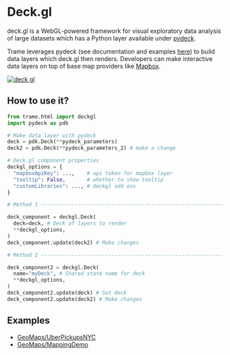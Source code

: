 # Deck.gl

deck.gl is a WebGL-powered framework for visual exploratory data analysis of large datasets which has a Python layer available under [pydeck](https://pydeck.gl/).

Trame leverages pydeck (see documentation and examples [here](https://deckgl.readthedocs.io/en/latest/)) to build data layers which deck.gl then renders. Developers can make interactive data layers on top of base map providers like [Mapbox](https://github.com/Kitware/trame/blob/3cec4490d9a550d61e44dc1a4c1b059c66a2ce54/examples/PlainPython/GeoMaps/MappingDemo/app.py#L10).

[![deck gl](/trame/images/module-deckgl-pydeck.jpg)](https://deckgl.readthedocs.io/en/latest/)

## How to use it?

```python
from trame.html import deckgl
import pydeck as pdk

# Make data layer with pydeck
deck = pdk.Deck(**pydeck_parameters)
deck2 = pdk.Deck(**pydeck_parameters_2) # make a change

# Deck.gl component properties
deckgl_options = {
  "mapboxApiKey": ...,    # api token for mapbox layer
  "tooltip": False,       # whether to show tooltip
  "customLibraries": ..., # deckgl add ons
}

# Method 1 ----------------------------------------------------------------------

deck_component = deckgl.Deck(
  deck=deck, # Deck of layers to render
  **deckgl_options,
)
deck_component.update(deck2) # Make changes

# Method 2 ----------------------------------------------------------------------

deck_component2 = deckgl.Deck(
  name="myDeck", # Shared state name for deck
  **deckgl_options,
)
deck_component2.update(deck) # Set deck
deck_component2.update(deck2) # Make changes
```

## Examples

- [GeoMaps/UberPickupsNYC](https://github.com/Kitware/trame/blob/master/examples/PlainPython/GeoMaps/UberPickupsNYC)
- [GeoMaps/MappingDemo](https://github.com/Kitware/trame/blob/master/examples/PlainPython/GeoMaps/MappingDemo)
